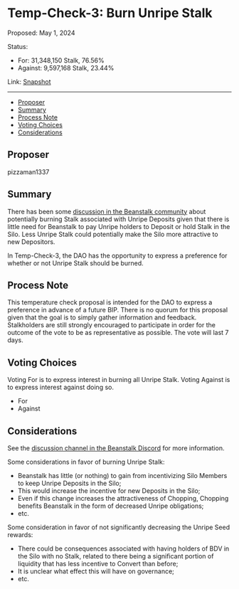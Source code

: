 # Temp-Check-3: Burn Unripe Stalk

Proposed: May 1, 2024

Status:

* For: 31,348,150 Stalk, 76.56%
* Against: 9,597,168 Stalk, 23.44%

Link: [Snapshot](https://snapshot.org/#/beanstalkfarms.eth/proposal/0xe4ee248726d80861d9e6fa1b4763b1feabffa1c027c45042a9338e29fe01d551)

---

- [Proposer](#proposer)
- [Summary](#summary)
- [Process Note](#process-note)
- [Voting Choices](#voting-choices)
- [Considerations](#considerations)

## Proposer

pizzaman1337

## Summary

There has been some [discussion in the Beanstalk community](https://discord.com/channels/880413392916054098/1221190286789578792/1221190286789578792) about potentially burning Stalk associated with Unripe Deposits given that there is little need for Beanstalk to pay Unripe holders to Deposit or hold Stalk in the Silo. Less Unripe Stalk could potentially make the Silo more attractive to new Depositors.

In Temp-Check-3, the DAO has the opportunity to express a preference for whether or not Unripe Stalk should be burned.

## Process Note

This temperature check proposal is intended for the DAO to express a preference in advance of a future BIP. There is no quorum for this proposal given that the goal is to simply gather information and feedback. Stalkholders are still strongly encouraged to participate in order for the outcome of the vote to be as representative as possible. The vote will last 7 days.

## Voting Choices

Voting For is to express interest in burning all Unripe Stalk. Voting Against is to express interest against doing so.

* For
* Against

## Considerations

See the [discussion channel in the Beanstalk Discord](https://discord.com/channels/880413392916054098/1221190286789578792/1221190286789578792) for more information.

Some considerations in favor of burning Unripe Stalk:

* Beanstalk has little (or nothing) to gain from incentivizing Silo Members to keep Unripe Deposits in the Silo;
* This would increase the incentive for new Deposits in the Silo;
* Even if this change increases the attractiveness of Chopping, Chopping benefits Beanstalk in the form of decreased Unripe obligations;
* etc.

Some consideration in favor of not significantly decreasing the Unripe Seed rewards:

* There could be consequences associated with having holders of BDV in the Silo with no Stalk, related to there being a significant portion of liquidity that has less incentive to Convert than before;
* It is unclear what effect this will have on governance;
* etc.
